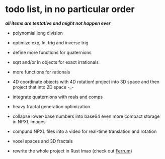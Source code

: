 # todo list, in no particular order

***all items are tentative and might not happen ever***

- polynomial long division

- optimize exp, ln, trig and inverse trig

- define more functions for quaternions

- sqrt and/or ln objects for exact irrationals

- more functions for rationals

- 4D coordinate objects with 4D rotation! project into 3D space and then project that into 2D space -_-

- integrate quaternions with reals and comps

- heavy fractal generation optimization

- collapse lower-base numbers into base64 even more compact storage in NPXL images

- compund NPXL files into a video for real-time translation and rotation

- voxel spaces and 3D fractals

- rewrite the whole project in Rust lmao
(check out [Ferrum](https://github.com/nptnl/ferrum))